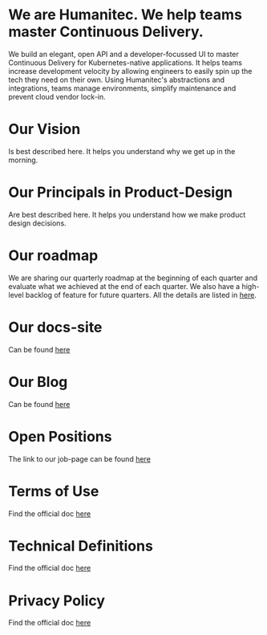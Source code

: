 # We are Humanitec. We help teams master Continuous Delivery.
We build an elegant, open API and a developer-focussed UI to master Continuous Delivery for Kubernetes-native applications. It helps teams increase development velocity by allowing engineers to easily spin up the tech they need on their own. Using Humanitec's abstractions and integrations, teams manage environments, simplify maintenance and prevent cloud vendor lock-in.

# Our Vision 
Is best described here. It helps you understand why we get up in the morning.
# Our Principals in Product-Design
Are best described here. It helps you understand how we make product design decisions.

# Our roadmap 
We are sharing our quarterly roadmap at the beginning of each quarter and evaluate what we achieved at the end of each quarter. We also have a high-level backlog of feature for future quarters. All the details are listed in [here](docs/roadmap.md).

# Our docs-site 
Can be found [here](docs.humanitec.com)

# Our Blog
Can be found [here](humanitec.com/blog)

# Open Positions
The link to our job-page can be found [here](https://humanitec.com/open-positions) 

# Terms of Use
Find the official doc [here](https://humanitec.com/terms-and-conditions)

# Technical Definitions
Find the official doc [here](https://humanitec.com/technical-definitions)

# Privacy Policy
Find the official doc [here](https://humanitec.com/privacy-policy)

